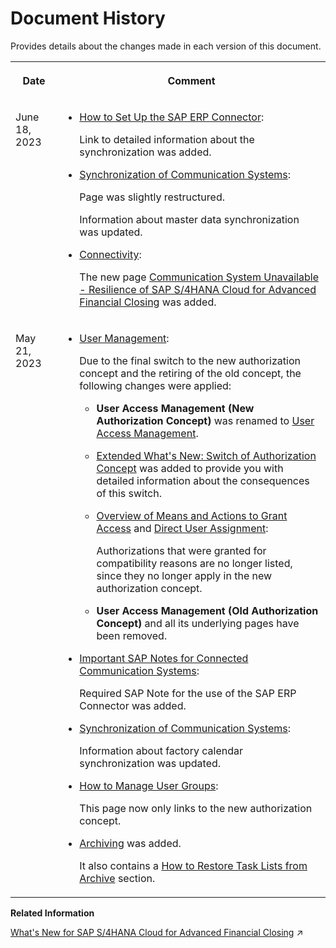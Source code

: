<!-- loio5e2c27a01c0f45f394a81b3f97eaf66d -->

# Document History

Provides details about the changes made in each version of this document.


<table>
<tr>
<th valign="top">

Date



</th>
<th valign="top">

Comment



</th>
</tr>
<tr>
<td valign="top">

June 18, 2023



</td>
<td valign="top">

-   [How to Set Up the SAP ERP Connector](../Connectivity/how-to-set-up-the-sap-erp-connector-b139d1e.md):

    Link to detailed information about the synchronization was added.

-   [Synchronization of Communication Systems](../Connectivity/synchronization-of-communication-systems-a86348d.md):

    Page was slightly restructured.

    Information about master data synchronization was updated.

-   [Connectivity](../Connectivity/connectivity-200deae.md):

    The new page [Communication System Unavailable - Resilience of SAP S/4HANA Cloud for Advanced Financial Closing](../Connectivity/communication-system-unavailable-resilience-of-sap-s-4hana-cloud-for-advanced-financial-c-727d2ee.md) was added.




</td>
</tr>
<tr>
<td valign="top">

May 21, 2023



</td>
<td valign="top">

-   [User Management](../User-Management/user-management-ae7fa30.md):

    Due to the final switch to the new authorization concept and the retiring of the old concept, the following changes were applied:

    -   **User Access Management \(New Authorization Concept\)** was renamed to [User Access Management](../User-Management/user-access-management-d974847.md).

    -   [Extended What's New: Switch of Authorization Concept](../User-Management/extended-what-s-new-switch-of-authorization-concept-3155ba8.md) was added to provide you with detailed information about the consequences of this switch.

    -   [Overview of Means and Actions to Grant Access](../User-Management/overview-of-means-and-actions-to-grant-access-1923b89.md) and [Direct User Assignment](../User-Management/direct-user-assignment-f96b217.md):

        Authorizations that were granted for compatibility reasons are no longer listed, since they no longer apply in the new authorization concept.

    -   **User Access Management \(Old Authorization Concept\)** and all its underlying pages have been removed.


-   [Important SAP Notes for Connected Communication Systems](../Connectivity/important-sap-notes-for-connected-communication-systems-02686a2.md):

    Required SAP Note for the use of the SAP ERP Connector was added.

-   [Synchronization of Communication Systems](../Connectivity/synchronization-of-communication-systems-a86348d.md):

    Information about factory calendar synchronization was updated.

-   [How to Manage User Groups](../Business-Configuration/how-to-manage-user-groups-e2f793a.md):

    This page now only links to the new authorization concept.

-   [Archiving](../archiving-032bb8e.md) was added.

    It also contains a [How to Restore Task Lists from Archive](../archiving-032bb8e.md#loio032bb8ec94fe4e8a9ff21c156d965060__task_mx3_j2r_gxb) section.




</td>
</tr>
</table>

**Related Information**  


[What&apos;s New for SAP S/4HANA Cloud for Advanced Financial Closing](https://help.sap.com/viewer/4cfbc69dfae645ff83d29380ec35750c/SHIP/en-US/54a5ce2b9dd84cf08b9e29760136e6d5.html "Overview of new and changed features of SAP S/4HANA Cloud for Advanced Financial Closing.") :arrow_upper_right:

